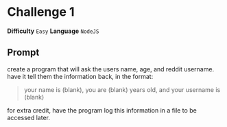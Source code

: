 # Challenge 1
**Difficulty** `Easy`
**Language** `NodeJS`

## Prompt

create a program that will ask the users name, age, and reddit username. have it tell them the information back, in the format:

> your name is (blank), you are (blank) years old, and your username is (blank)

for extra credit, have the program log this information in a file to be accessed later.